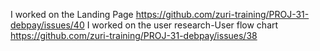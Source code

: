 I worked on the Landing Page https://github.com/zuri-training/PROJ-31-debpay/issues/40
I worked on the user research-User flow chart https://github.com/zuri-training/PROJ-31-debpay/issues/38
